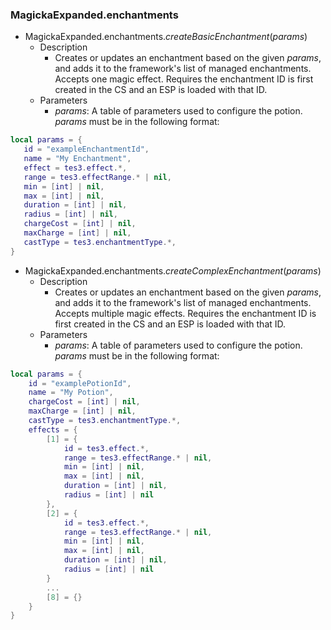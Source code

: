 ### MagickaExpanded.enchantments
* MagickaExpanded.enchantments.*createBasicEnchantment*(*params*)
   * Description
      * Creates or updates an enchantment based on the given *params*, 
        and adds it to the framework's list of managed enchantments. Accepts one
        magic effect. Requires the enchantment ID is first created in the CS and an ESP is loaded with that ID.
   * Parameters
      * *params*: A table of parameters used to configure the potion. *params* 
        must be in the following format:
```lua
local params = {
   id = "exampleEnchantmentId",
   name = "My Enchantment",
   effect = tes3.effect.*,
   range = tes3.effectRange.* | nil,
   min = [int] | nil,
   max = [int] | nil,
   duration = [int] | nil,
   radius = [int] | nil,
   chargeCost = [int] | nil,
   maxCharge = [int] | nil,
   castType = tes3.enchantmentType.*,
}
```

* MagickaExpanded.enchantments.*createComplexEnchantment*(*params*)
   * Description
      * Creates or updates an enchantment based on the given *params*, 
        and adds it to the framework's list of managed enchantments. Accepts multiple
        magic effects. Requires the enchantment ID is first created in the CS and an ESP is loaded with that ID.
   * Parameters
      * *params*: A table of parameters used to configure the potion. *params* 
        must be in the following format:
```lua
local params = {
    id = "examplePotionId",
    name = "My Potion",
    chargeCost = [int] | nil,
    maxCharge = [int] | nil,
    castType = tes3.enchantmentType.*,
    effects = {
        [1] = {
            id = tes3.effect.*,
            range = tes3.effectRange.* | nil,
            min = [int] | nil,
            max = [int] | nil,
            duration = [int] | nil,
            radius = [int] | nil
        },
        [2] = {
            id = tes3.effect.*,
            range = tes3.effectRange.* | nil,
            min = [int] | nil,
            max = [int] | nil,
            duration = [int] | nil,
            radius = [int] | nil
        }
        ...
        [8] = {}
    }
}
```
